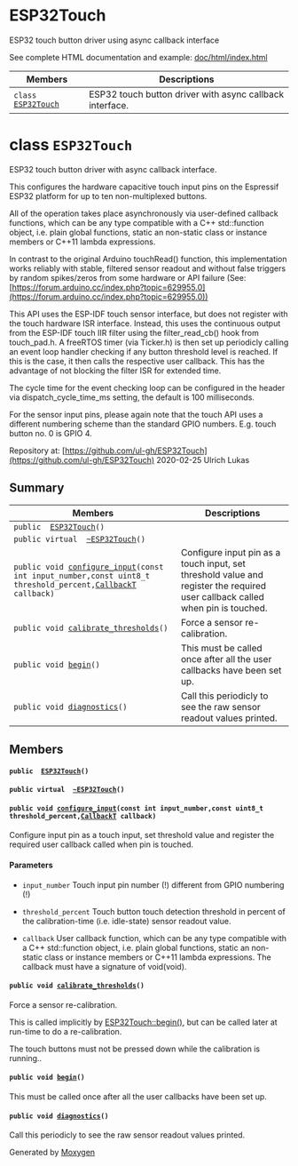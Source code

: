 # ESP32Touch
ESP32 touch button driver using async callback interface

See complete HTML documentation and example:
[doc/html/index.html](
https://htmlpreview.github.io/?https://github.com/ul-gh/ESP32Touch/blob/master/doc/html/index.html)

 Members                        | Descriptions                                
--------------------------------|---------------------------------------------
`class `[`ESP32Touch`](#class_e_s_p32_touch) | ESP32 touch button driver with async callback interface.

# class `ESP32Touch` 

ESP32 touch button driver with async callback interface.

This configures the hardware capacitive touch input pins on the Espressif ESP32 platform for up to ten non-multiplexed buttons.

All of the operation takes place asynchronously via user-defined callback functions, which can be any type compatible with a C++ std::function object, i.e. plain global functions, static an non-static class or instance members or C++11 lambda expressions.

In contrast to the original Arduino touchRead() function, this implementation works reliably with stable, filtered sensor readout and without false triggers by random spikes/zeros from some hardware or API failure (See: [https://forum.arduino.cc/index.php?topic=629955.0](https://forum.arduino.cc/index.php?topic=629955.0))

This API uses the ESP-IDF touch sensor interface, but does not register with the touch hardware ISR interface. Instead, this uses the continuous output from the ESP-IDF touch IIR filter using the filter_read_cb() hook from touch_pad.h. A freeRTOS timer (via Ticker.h) is then set up periodicly calling an event loop handler checking if any button threshold level is reached. If this is the case, it then calls the respective user callback. This has the advantage of not blocking the filter ISR for extended time.

The cycle time for the event checking loop can be configured in the header via dispatch_cycle_time_ms setting, the default is 100 milliseconds.

For the sensor input pins, please again note that the touch API uses a different numbering scheme than the standard GPIO numbers. E.g. touch button no. 0 is GPIO 4.

Repository at: [https://github.com/ul-gh/ESP32Touch](https://github.com/ul-gh/ESP32Touch) 2020-02-25 Ulrich Lukas

## Summary

 Members                        | Descriptions                                
--------------------------------|---------------------------------------------
`public  `[`ESP32Touch`](#class_e_s_p32_touch_1a7074c8f7d36dbc91ac5547326abac55a)`()` | 
`public virtual  `[`~ESP32Touch`](#class_e_s_p32_touch_1aa0a1b61dcde76dfc6ff4f927e95c393c)`()` | 
`public void `[`configure_input`](#class_e_s_p32_touch_1a4d71a331ef00f6853eb2285a0afd9763)`(const int input_number,const uint8_t threshold_percent,`[`CallbackT`](#esp32__touch_8hpp_1a57055132e8b5e6931a9475fa451990ae)` callback)` | Configure input pin as a touch input, set threshold value and register the required user callback called when pin is touched.
`public void `[`calibrate_thresholds`](#class_e_s_p32_touch_1a3d6f0e4afbb6f98f753ec02d71bd4ec4)`()` | Force a sensor re-calibration.
`public void `[`begin`](#class_e_s_p32_touch_1a25a1bb0d553ca66879253f21bc9e402c)`()` | This must be called once after all the user callbacks have been set up.
`public void `[`diagnostics`](#class_e_s_p32_touch_1ad8bad94cf8a6e9b6df5d4e8b07d8f5af)`()` | Call this periodicly to see the raw sensor readout values printed.

## Members

#### `public  `[`ESP32Touch`](#class_e_s_p32_touch_1a7074c8f7d36dbc91ac5547326abac55a)`()` 

#### `public virtual  `[`~ESP32Touch`](#class_e_s_p32_touch_1aa0a1b61dcde76dfc6ff4f927e95c393c)`()` 

#### `public void `[`configure_input`](#class_e_s_p32_touch_1a4d71a331ef00f6853eb2285a0afd9763)`(const int input_number,const uint8_t threshold_percent,`[`CallbackT`](#esp32__touch_8hpp_1a57055132e8b5e6931a9475fa451990ae)` callback)` 

Configure input pin as a touch input, set threshold value and register the required user callback called when pin is touched.

#### Parameters
* `input_number` Touch input pin number (!) different from GPIO numbering (!) 

* `threshold_percent` Touch button touch detection threshold in percent of the calibration-time (i.e. idle-state) sensor readout value. 

* `callback` User callback function, which can be any type compatible with a C++ std::function object, i.e. plain global functions, static an non-static class or instance members or C++11 lambda expressions. The callback must have a signature of void(void).

#### `public void `[`calibrate_thresholds`](#class_e_s_p32_touch_1a3d6f0e4afbb6f98f753ec02d71bd4ec4)`()` 

Force a sensor re-calibration.

This is called implicitly by [ESP32Touch::begin()](#class_e_s_p32_touch_1a25a1bb0d553ca66879253f21bc9e402c), but can be called later at run-time to do a re-calibration.

The touch buttons must not be pressed down while the calibration is running..

#### `public void `[`begin`](#class_e_s_p32_touch_1a25a1bb0d553ca66879253f21bc9e402c)`()` 

This must be called once after all the user callbacks have been set up.

#### `public void `[`diagnostics`](#class_e_s_p32_touch_1ad8bad94cf8a6e9b6df5d4e8b07d8f5af)`()` 

Call this periodicly to see the raw sensor readout values printed.

Generated by [Moxygen](https://sourcey.com/moxygen)
